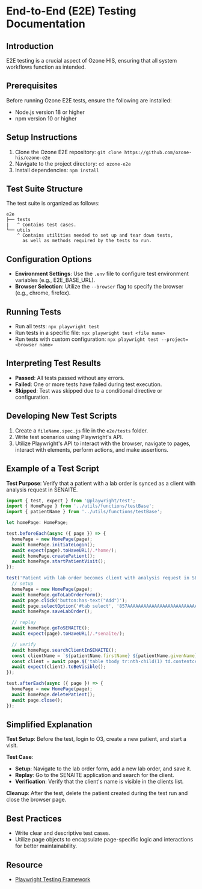# End-to-End (E2E) Testing Documentation

## Introduction
E2E testing is a crucial aspect of Ozone HIS, ensuring that all system workflows function as intended.

## Prerequisites
Before running Ozone E2E tests, ensure the following are installed:

- Node.js version 18 or higher
- npm version 10 or higher

## Setup Instructions
1. Clone the Ozone E2E repository: `git clone https://github.com/ozone-his/ozone-e2e`
2. Navigate to the project directory: `cd ozone-e2e`
3. Install dependencies: `npm install`

## Test Suite Structure
The test suite is organized as follows:
```
e2e
├── tests
|   ^ Contains test cases.
└── utils
    ^ Contains utilities needed to set up and tear down tests,
      as well as methods required by the tests to run.
```

## Configuration Options

- **Environment Settings**: Use the `.env` file to configure test environment variables (e.g., E2E_BASE_URL).
- **Browser Selection**: Utilize the `--browser` flag to specify the browser (e.g., chrome, firefox).

## Running Tests
- Run all tests: `npx playwright test`
- Run tests in a specific file: `npx playwright test <file name>`
- Run tests with custom configuration: `npx playwright test --project=<browser name>`

## Interpreting Test Results
- **Passed**: All tests passed without any errors.
- **Failed**: One or more tests have failed during test execution.
- **Skipped**: Test was skipped due to a conditional directive or configuration.

## Developing New Test Scripts
1. Create a `fileName.spec.js` file in the `e2e/tests` folder.
2. Write test scenarios using Playwright's API.
3. Utilize Playwright's API to interact with the browser, navigate to pages, interact with elements, perform actions, and make assertions.

## Example of a Test Script

**Test Purpose**: Verify that a patient with a lab order is synced as a client with analysis request in SENAITE.

```javascript
import { test, expect } from '@playwright/test';
import { HomePage } from '../utils/functions/testBase';
import { patientName } from '../utils/functions/testBase';

let homePage: HomePage;

test.beforeEach(async ({ page }) => {
  homePage = new HomePage(page);
  await homePage.initiateLogin();
  await expect(page).toHaveURL(/.*home/);
  await homePage.createPatient();
  await homePage.startPatientVisit();
});

test('Patient with lab order becomes client with analysis request in SENAITE', async ({ page }) => {
  // setup
  homePage = new HomePage(page);
  await homePage.goToLabOrderForm();
  await page.click('button:has-text("Add")');
  await page.selectOption('#tab select', '857AAAAAAAAAAAAAAAAAAAAAAAAAAAAAAAAA');
  await homePage.saveLabOrder();

  // replay
  await homePage.goToSENAITE();
  await expect(page).toHaveURL(/.*senaite/);

  // verify
  await homePage.searchClientInSENAITE();
  const clientName = `${patientName.firstName} ${patientName.givenName}`;
  const client = await page.$('table tbody tr:nth-child(1) td.contentcell.title div span a:has-text("' + clientName + '")');
  await expect(client).toBeVisible();
});

test.afterEach(async ({ page }) => {
  homePage = new HomePage(page);
  await homePage.deletePatient();
  await page.close();
});
```

## Simplified Explanation

**Test Setup**: Before the test, login to O3, create a new patient, and start a visit.

**Test Case**:

- **Setup**: Navigate to the lab order form, add a new lab order, and save it.
- **Replay**: Go to the SENAITE application and search for the client.
- **Verification**: Verify that the client's name is visible in the clients list.

**Cleanup**: After the test, delete the patient created during the test run and close the browser page.

## Best Practices
- Write clear and descriptive test cases.
- Utilize page objects to encapsulate page-specific logic and interactions for better maintainability.

## Resource
- [Playwright Testing Framework](https://playwright.dev)
